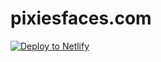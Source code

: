 # pixiesfaces.com
[![Deploy to Netlify](https://www.netlify.com/img/deploy/button.svg)](https://app.netlify.com/start/deploy?repository=https://github.com/aydh/pixiesfaces)
